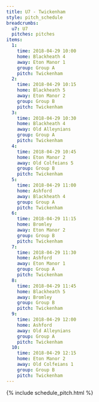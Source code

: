 ```yaml
---
title: U7 - Twickenham
style: pitch_schedule
breadcrumbs:
  u7: U7
  pitches: pitches
items:
  1:
    time: 2018-04-29 10:00
    home: Blackheath 4
    away: Eton Manor 1
    group: Group A
    pitch: Twickenham
  2:
    time: 2018-04-29 10:15
    home: Blackheath 5
    away: Eton Manor 2
    group: Group B
    pitch: Twickenham
  3:
    time: 2018-04-29 10:30
    home: Blackheath 4
    away: Old Alleynians
    group: Group A
    pitch: Twickenham
  4:
    time: 2018-04-29 10:45
    home: Eton Manor 2
    away: Old Colfeians 5
    group: Group B
    pitch: Twickenham
  5:
    time: 2018-04-29 11:00
    home: Ashford
    away: Blackheath 4
    group: Group A
    pitch: Twickenham
  6:
    time: 2018-04-29 11:15
    home: Bromley
    away: Eton Manor 2
    group: Group B
    pitch: Twickenham
  7:
    time: 2018-04-29 11:30
    home: Ashford
    away: Eton Manor 1
    group: Group A
    pitch: Twickenham
  8:
    time: 2018-04-29 11:45
    home: Blackheath 5
    away: Bromley
    group: Group B
    pitch: Twickenham
  9:
    time: 2018-04-29 12:00
    home: Ashford
    away: Old Alleynians
    group: Group A
    pitch: Twickenham
  10:
    time: 2018-04-29 12:15
    home: Eton Manor 2
    away: Old Colfeians 1
    group: Group B
    pitch: Twickenham
---
```


{% include schedule_pitch.html %}
